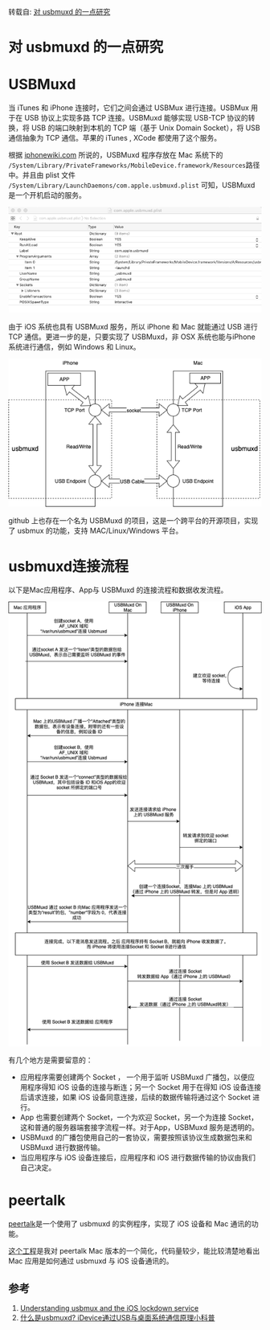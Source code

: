 转载自: [对 usbmuxd 的一点研究](https://reetyo.github.io/2019/04/09/2019-04-09/)

# 对 usbmuxd 的一点研究

# [](#USBMuxd "USBMuxd")USBMuxd

当 iTunes 和 iPhone 连接时，它们之间会通过 USBMux 进行连接。USBMux 用于在 USB 协议上实现多路 TCP 连接。USBMuxd 能够实现 USB-TCP 协议的转换，将 USB 的端口映射到本机的 TCP 端（基于 Unix Domain Socket），将 USB 通信抽象为 TCP 通信。苹果的 iTunes , XCode 都使用了这个服务。

根据 [iphonewiki.com](https://www.theiphonewiki.com/wiki/Usbmux) 所说的，USBMuxd 程序存放在 Mac 系统下的 `/System/Library/PrivateFrameworks/MobileDevice.framework/Resources`路径中。并且由 plist 文件 `/System/Library/LaunchDaemons/com.apple.usbmuxd.plist` 可知，USBMuxd 是一个开机启动的服务。

[![](assets/1753014702-c6569e861cb2cb5f380c51238f884379.png)](https://reetyo.github.io/2019/04/09/2019-04-09/Snipaste_2019-04-09_23-59-32.png)

由于 iOS 系统也具有 USBMuxd 服务，所以 iPhone 和 Mac 就能通过 USB 进行 TCP 通信。更进一步的是，只要实现了 USBMuxd，非 OSX 系统也能与iPhone 系统进行通信，例如 Windows 和 Linux。

[![](assets/1753014702-5dcd8e17d53b6ea222af0fbeab9a2be9.png)](https://reetyo.github.io/2019/04/09/2019-04-09/usbmuxd.png)

github 上也存在一个名为 USBMuxd 的项目，这是一个跨平台的开源项目，实现了 usbmux 的功能，支持 MAC/Linux/Windows 平台。

# [](#usbmuxd%E8%BF%9E%E6%8E%A5%E6%B5%81%E7%A8%8B "usbmuxd连接流程")usbmuxd连接流程

以下是Mac应用程序、App与 USBMuxd 的连接流程和数据收发流程。

[![](assets/1753014702-141aa0dcdea7e4427087d999cf52a136.png)](https://reetyo.github.io/2019/04/09/2019-04-09/usbmuxdConnect.png)

有几个地方是需要留意的：

*   应用程序需要创建两个 Socket ， 一个用于监听 USBMuxd 广播包，以便应用程序得知 iOS 设备的连接与断连；另一个 Socket 用于在得知 iOS 设备连接后请求连接，如果 iOS 设备同意连接，后续的数据传输将通过这个 Socket 进行。
*   App 也需要创建两个 Socket，一个为欢迎 Socket，另一个为连接 Socket，这和普通的服务器端套接字流程一样。对于App，USBMuxd 服务是透明的。
*   USBMuxd 的广播包使用自己的一套协议，需要按照该协议生成数据包来和 USBMuxd 进行数据传输。
*   当应用程序与 iOS 设备连接后，应用程序和 iOS 进行数据传输的协议由我们自己决定。

# [](#peertalk "peertalk")peertalk

[peertalk](https://github.com/rsms/peertalk)是一个使用了 usbmuxd 的实例程序，实现了 iOS 设备和 Mac 通讯的功能。

[这个工程](https://github.com/reetyo/usbmuxdTest)是我对 peertalk Mac 版本的一个简化，代码量较少，能比较清楚地看出 Mac 应用是如何通过 usbmuxd 与 iOS 设备通讯的。

## [](#%E5%8F%82%E8%80%83 "参考")参考[](#%E5%8F%82%E8%80%83)

1.  [Understanding usbmux and the iOS lockdown service](https://medium.com/@jon.gabilondo.angulo_7635/understanding-usbmux-and-the-ios-lockdown-service-7f2a1dfd07ae)
2.  [什么是usbmuxd? iDevice通过USB与桌面系统通信原理小科普](http://bbs.iosre.com/t/usbmuxd-idevice-usb/1482)
